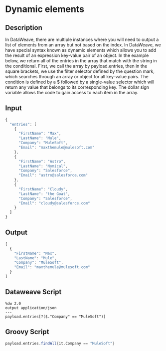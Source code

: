 # Dynamic elements

## Description

In DataWeave, there are multiple instances where you will need to output a list of elements from an array but not based on the index. In DataWeave, we have special syntax known as dynamic elements which allows you to add the result of an expression key-value pair of an object. In the example below, we return all of the entries in the array that match with the string in the conditional. First, we call the array by payload.entries, then in the square brackets, we use the filter selector defined by the question mark, which searches through an array or object for all key-value pairs. The condition is defined by a $ followed by a single-value selector which will return any value that belongs to its corresponding key. The dollar sign variable allows the code to gain access to each item in the array.

## Input
``` javascript
{
  "entries": [
    {
      "FirstName": "Max",
      "LastName": "Mule",
      "Company": "MuleSoft",
      "Email": "maxthemule@mulesoft.com"
    },
    {
      "FirstName": "Astro",
      "LastName": "Nomical",
      "Company": "Salesforce",
      "Email": "astro@salesforce.com"
    },
    {
      "FirstName": "Cloudy",
      "LastName": "the Goat",
      "Company": "Salesforce",
      "Email": "cloudy@salesforce.com"
    }
  ]
}
```
## Output

``` javascript
[
  {
    "FirstName": "Max",
    "LastName": "Mule",
    "Company": "MuleSoft",
    "Email": "maxthemule@mulesoft.com"
  }
]
```

## Dataweave Script

```
%dw 2.0
output application/json
---
payload.entries[?($."Company" == "MuleSoft")]
```

## Groovy Script

``` groovy
payload.entries.findAll{it.Company == "MuleSoft"}
```